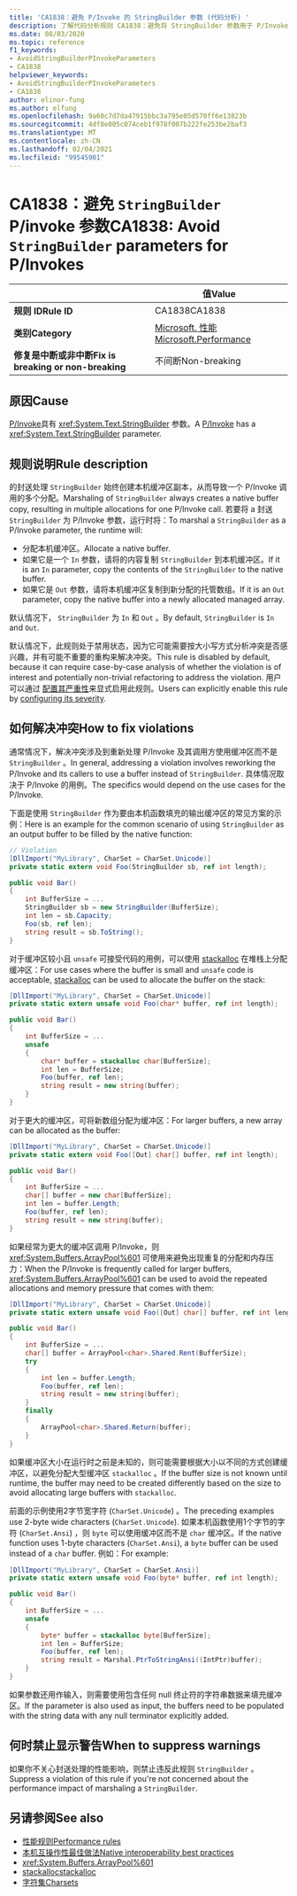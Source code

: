 ```yaml
---
title: 'CA1838：避免 P/Invoke 的 StringBuilder 参数 (代码分析) '
description: 了解代码分析规则 CA1838：避免将 StringBuilder 参数用于 P/Invoke
ms.date: 08/03/2020
ms.topic: reference
f1_keywords:
- AvoidStringBuilderPInvokeParameters
- CA1838
helpviewer_keywords:
- AvoidStringBuilderPInvokeParameters
- CA1838
author: elinor-fung
ms.author: elfung
ms.openlocfilehash: 9a60c7d7da47915bbc3a795e05d570ff6e13823b
ms.sourcegitcommit: 4df8e005c074ceb1f978f007b222fe253be2baf3
ms.translationtype: MT
ms.contentlocale: zh-CN
ms.lasthandoff: 02/04/2021
ms.locfileid: "99545901"
---
```

# <a name="ca1838-avoid-stringbuilder-parameters-for-pinvokes"></a><span data-ttu-id="c8fc2-103">CA1838：避免 `StringBuilder` P/invoke 参数</span><span class="sxs-lookup"><span data-stu-id="c8fc2-103">CA1838: Avoid `StringBuilder` parameters for P/Invokes</span></span>

| | <span data-ttu-id="c8fc2-104">值</span><span class="sxs-lookup"><span data-stu-id="c8fc2-104">Value</span></span> |
|-|-|
| <span data-ttu-id="c8fc2-105">**规则 ID**</span><span class="sxs-lookup"><span data-stu-id="c8fc2-105">**Rule ID**</span></span> |<span data-ttu-id="c8fc2-106">CA1838</span><span class="sxs-lookup"><span data-stu-id="c8fc2-106">CA1838</span></span>|
| <span data-ttu-id="c8fc2-107">**类别**</span><span class="sxs-lookup"><span data-stu-id="c8fc2-107">**Category**</span></span> |[<span data-ttu-id="c8fc2-108">Microsoft. 性能</span><span class="sxs-lookup"><span data-stu-id="c8fc2-108">Microsoft.Performance</span></span>](performance-warnings.md)|
| <span data-ttu-id="c8fc2-109">**修复是中断或非中断**</span><span class="sxs-lookup"><span data-stu-id="c8fc2-109">**Fix is breaking or non-breaking**</span></span> |<span data-ttu-id="c8fc2-110">不间断</span><span class="sxs-lookup"><span data-stu-id="c8fc2-110">Non-breaking</span></span>|

## <a name="cause"></a><span data-ttu-id="c8fc2-111">原因</span><span class="sxs-lookup"><span data-stu-id="c8fc2-111">Cause</span></span>

<span data-ttu-id="c8fc2-112">[P/Invoke](../../../standard/native-interop/pinvoke.md)具有 <xref:System.Text.StringBuilder> 参数。</span><span class="sxs-lookup"><span data-stu-id="c8fc2-112">A [P/Invoke](../../../standard/native-interop/pinvoke.md) has a <xref:System.Text.StringBuilder> parameter.</span></span>

## <a name="rule-description"></a><span data-ttu-id="c8fc2-113">规则说明</span><span class="sxs-lookup"><span data-stu-id="c8fc2-113">Rule description</span></span>

<span data-ttu-id="c8fc2-114">的封送处理 `StringBuilder` 始终创建本机缓冲区副本，从而导致一个 P/Invoke 调用的多个分配。</span><span class="sxs-lookup"><span data-stu-id="c8fc2-114">Marshaling of `StringBuilder` always creates a native buffer copy, resulting in multiple allocations for one P/Invoke call.</span></span> <span data-ttu-id="c8fc2-115">若要将 a 封送 `StringBuilder` 为 P/Invoke 参数，运行时将：</span><span class="sxs-lookup"><span data-stu-id="c8fc2-115">To marshal a `StringBuilder` as a P/Invoke parameter, the runtime will:</span></span>

- <span data-ttu-id="c8fc2-116">分配本机缓冲区。</span><span class="sxs-lookup"><span data-stu-id="c8fc2-116">Allocate a native buffer.</span></span>
- <span data-ttu-id="c8fc2-117">如果它是一个 `In` 参数，请将的内容复制 `StringBuilder` 到本机缓冲区。</span><span class="sxs-lookup"><span data-stu-id="c8fc2-117">If it is an `In` parameter, copy the contents of the `StringBuilder` to the native buffer.</span></span>
- <span data-ttu-id="c8fc2-118">如果它是 `Out` 参数，请将本机缓冲区复制到新分配的托管数组。</span><span class="sxs-lookup"><span data-stu-id="c8fc2-118">If it is an `Out` parameter, copy the native buffer into a newly allocated managed array.</span></span>

<span data-ttu-id="c8fc2-119">默认情况下， `StringBuilder` 为 `In` 和 `Out` 。</span><span class="sxs-lookup"><span data-stu-id="c8fc2-119">By default, `StringBuilder` is `In` and `Out`.</span></span>

<span data-ttu-id="c8fc2-120">默认情况下，此规则处于禁用状态，因为它可能需要按大小写方式分析冲突是否感兴趣，并有可能不重要的重构来解决冲突。</span><span class="sxs-lookup"><span data-stu-id="c8fc2-120">This rule is disabled by default, because it can require case-by-case analysis of whether the violation is of interest and potentially non-trivial refactoring to address the violation.</span></span> <span data-ttu-id="c8fc2-121">用户可以通过 [配置其严重性](../configuration-options.md#severity-level)来显式启用此规则。</span><span class="sxs-lookup"><span data-stu-id="c8fc2-121">Users can explicitly enable this rule by [configuring its severity](../configuration-options.md#severity-level).</span></span>

## <a name="how-to-fix-violations"></a><span data-ttu-id="c8fc2-122">如何解决冲突</span><span class="sxs-lookup"><span data-stu-id="c8fc2-122">How to fix violations</span></span>

<span data-ttu-id="c8fc2-123">通常情况下，解决冲突涉及到重新处理 P/Invoke 及其调用方使用缓冲区而不是 `StringBuilder` 。</span><span class="sxs-lookup"><span data-stu-id="c8fc2-123">In general, addressing a violation involves reworking the P/Invoke and its callers to use a buffer instead of `StringBuilder`.</span></span> <span data-ttu-id="c8fc2-124">具体情况取决于 P/Invoke 的用例。</span><span class="sxs-lookup"><span data-stu-id="c8fc2-124">The specifics would depend on the use cases for the P/Invoke.</span></span>

<span data-ttu-id="c8fc2-125">下面是使用 `StringBuilder` 作为要由本机函数填充的输出缓冲区的常见方案的示例：</span><span class="sxs-lookup"><span data-stu-id="c8fc2-125">Here is an example for the common scenario of using `StringBuilder` as an output buffer to be filled by the native function:</span></span>

```csharp
// Violation
[DllImport("MyLibrary", CharSet = CharSet.Unicode)]
private static extern void Foo(StringBuilder sb, ref int length);

public void Bar()
{
    int BufferSize = ...
    StringBuilder sb = new StringBuilder(BufferSize);
    int len = sb.Capacity;
    Foo(sb, ref len);
    string result = sb.ToString();
}
```

<span data-ttu-id="c8fc2-126">对于缓冲区较小且 `unsafe` 可接受代码的用例，可以使用 [stackalloc](../../../csharp/language-reference/operators/stackalloc.md) 在堆栈上分配缓冲区：</span><span class="sxs-lookup"><span data-stu-id="c8fc2-126">For use cases where the buffer is small and `unsafe` code is acceptable, [stackalloc](../../../csharp/language-reference/operators/stackalloc.md) can be used to allocate the buffer on the stack:</span></span>

```csharp
[DllImport("MyLibrary", CharSet = CharSet.Unicode)]
private static extern unsafe void Foo(char* buffer, ref int length);

public void Bar()
{
    int BufferSize = ...
    unsafe
    {
        char* buffer = stackalloc char[BufferSize];
        int len = BufferSize;
        Foo(buffer, ref len);
        string result = new string(buffer);
    }
}
```

<span data-ttu-id="c8fc2-127">对于更大的缓冲区，可将新数组分配为缓冲区：</span><span class="sxs-lookup"><span data-stu-id="c8fc2-127">For larger buffers, a new array can be allocated as the buffer:</span></span>

```csharp
[DllImport("MyLibrary", CharSet = CharSet.Unicode)]
private static extern void Foo([Out] char[] buffer, ref int length);

public void Bar()
{
    int BufferSize = ...
    char[] buffer = new char[BufferSize];
    int len = buffer.Length;
    Foo(buffer, ref len);
    string result = new string(buffer);
}
```

<span data-ttu-id="c8fc2-128">如果经常为更大的缓冲区调用 P/Invoke，则 <xref:System.Buffers.ArrayPool%601> 可使用来避免出现重复的分配和内存压力：</span><span class="sxs-lookup"><span data-stu-id="c8fc2-128">When the P/Invoke is frequently called for larger buffers, <xref:System.Buffers.ArrayPool%601> can be used to avoid the repeated allocations and memory pressure that comes with them:</span></span>

```csharp
[DllImport("MyLibrary", CharSet = CharSet.Unicode)]
private static extern unsafe void Foo([Out] char[] buffer, ref int length);

public void Bar()
{
    int BufferSize = ...
    char[] buffer = ArrayPool<char>.Shared.Rent(BufferSize);
    try
    {
        int len = buffer.Length;
        Foo(buffer, ref len);
        string result = new string(buffer);
    }
    finally
    {
        ArrayPool<char>.Shared.Return(buffer);
    }
}
```

<span data-ttu-id="c8fc2-129">如果缓冲区大小在运行时之前是未知的，则可能需要根据大小以不同的方式创建缓冲区，以避免分配大型缓冲区 `stackalloc` 。</span><span class="sxs-lookup"><span data-stu-id="c8fc2-129">If the buffer size is not known until runtime, the buffer may need to be created differently based on the size to avoid allocating large buffers with `stackalloc`.</span></span>

<span data-ttu-id="c8fc2-130">前面的示例使用2字节宽字符 (`CharSet.Unicode`) 。</span><span class="sxs-lookup"><span data-stu-id="c8fc2-130">The preceding examples use 2-byte wide characters (`CharSet.Unicode`).</span></span> <span data-ttu-id="c8fc2-131">如果本机函数使用1个字节的字符 (`CharSet.Ansi`) ，则 `byte` 可以使用缓冲区而不是 `char` 缓冲区。</span><span class="sxs-lookup"><span data-stu-id="c8fc2-131">If the native function uses 1-byte characters (`CharSet.Ansi`), a `byte` buffer can be used instead of a `char` buffer.</span></span> <span data-ttu-id="c8fc2-132">例如：</span><span class="sxs-lookup"><span data-stu-id="c8fc2-132">For example:</span></span>

```csharp
[DllImport("MyLibrary", CharSet = CharSet.Ansi)]
private static extern unsafe void Foo(byte* buffer, ref int length);

public void Bar()
{
    int BufferSize = ...
    unsafe
    {
        byte* buffer = stackalloc byte[BufferSize];
        int len = BufferSize;
        Foo(buffer, ref len);
        string result = Marshal.PtrToStringAnsi((IntPtr)buffer);
    }
}
```

<span data-ttu-id="c8fc2-133">如果参数还用作输入，则需要使用包含任何 null 终止符的字符串数据来填充缓冲区。</span><span class="sxs-lookup"><span data-stu-id="c8fc2-133">If the parameter is also used as input, the buffers need to be populated with the string data with any null terminator explicitly added.</span></span>

## <a name="when-to-suppress-warnings"></a><span data-ttu-id="c8fc2-134">何时禁止显示警告</span><span class="sxs-lookup"><span data-stu-id="c8fc2-134">When to suppress warnings</span></span>

<span data-ttu-id="c8fc2-135">如果你不关心封送处理的性能影响，则禁止违反此规则 `StringBuilder` 。</span><span class="sxs-lookup"><span data-stu-id="c8fc2-135">Suppress a violation of this rule if you're not concerned about the performance impact of marshaling a `StringBuilder`.</span></span>

## <a name="see-also"></a><span data-ttu-id="c8fc2-136">另请参阅</span><span class="sxs-lookup"><span data-stu-id="c8fc2-136">See also</span></span>

- [<span data-ttu-id="c8fc2-137">性能规则</span><span class="sxs-lookup"><span data-stu-id="c8fc2-137">Performance rules</span></span>](performance-warnings.md)
- [<span data-ttu-id="c8fc2-138">本机互操作性最佳做法</span><span class="sxs-lookup"><span data-stu-id="c8fc2-138">Native interoperability best practices</span></span>](../../../standard/native-interop/best-practices.md)
- <xref:System.Buffers.ArrayPool%601>
- [<span data-ttu-id="c8fc2-139">stackalloc</span><span class="sxs-lookup"><span data-stu-id="c8fc2-139">stackalloc</span></span>](../../../csharp/language-reference/operators/stackalloc.md)
- [<span data-ttu-id="c8fc2-140">字符集</span><span class="sxs-lookup"><span data-stu-id="c8fc2-140">Charsets</span></span>](../../../standard/native-interop/charset.md)
